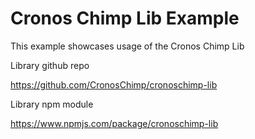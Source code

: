 # Cronos Chimp Lib Example

This example showcases usage of the Cronos Chimp Lib

Library github repo

https://github.com/CronosChimp/cronoschimp-lib

Library npm module

https://www.npmjs.com/package/cronoschimp-lib